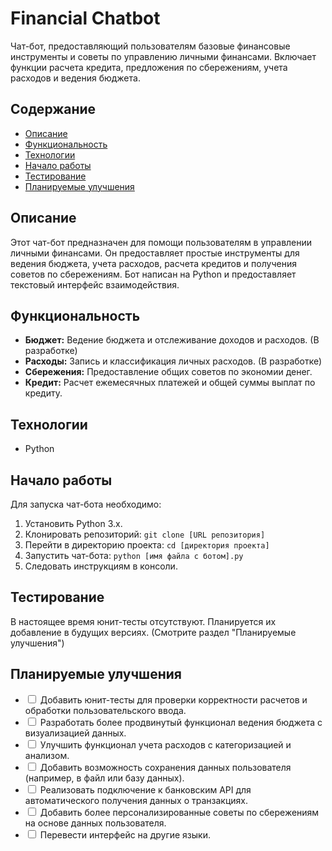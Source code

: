 # Financial Chatbot


<p>Чат-бот, предоставляющий пользователям базовые финансовые инструменты и советы по управлению личными финансами. Включает функции расчета кредита, предложения по сбережениям, учета расходов и ведения бюджета.</p>

<h2>Содержание</h2>
<ul>
        <li><a href="#описание">Описание</a></li>
        <li><a href="#функциональность">Функциональность</a></li>
        <li><a href="#технологии">Технологии</a></li>
        <li><a href="#начало-работы">Начало работы</a></li>
        <li><a href="#тестирование">Тестирование</a></li>
        <li><a href="#планируемые-улучшения">Планируемые улучшения</a></li>
</ul>

<h2 id="описание">Описание</h2>
<p>Этот чат-бот предназначен для помощи пользователям в управлении личными финансами. Он предоставляет простые инструменты для ведения бюджета, учета расходов, расчета кредитов и получения советов по сбережениям. Бот написан на Python и предоставляет текстовый интерфейс взаимодействия.</p>

<h2 id="функциональность">Функциональность</h2>
<ul>
        <li><b>Бюджет:</b> Ведение бюджета и отслеживание доходов и расходов. (В разработке)</li>
        <li><b>Расходы:</b> Запись и классификация личных расходов. (В разработке)</li>
        <li><b>Сбережения:</b> Предоставление общих советов по экономии денег.</li>
        <li><b>Кредит:</b> Расчет ежемесячных платежей и общей суммы выплат по кредиту.</li>
</ul>

<h2 id="технологии">Технологии</h2>
<ul>
        <li>Python</li>
</ul>

<h2 id="начало-работы">Начало работы</h2>
<p>Для запуска чат-бота необходимо:</p>
<ol>
        <li>Установить Python 3.x.</li>
        <li>Клонировать репозиторий: <code>git clone [URL репозитория]</code></li>
        <li>Перейти в директорию проекта: <code>cd [директория проекта]</code></li>
        <li>Запустить чат-бота: <code>python [имя файла с ботом].py</code></li>
        <li>Следовать инструкциям в консоли.</li>
</ol>

<h2 id="тестирование">Тестирование</h2>
<p>В настоящее время юнит-тесты отсутствуют. Планируется их добавление в будущих версиях. (Смотрите раздел "Планируемые улучшения")</p>

<h2 id="планируемые-улучшения">Планируемые улучшения</h2>
<ul>
        <li><input type="checkbox"> Добавить юнит-тесты для проверки корректности расчетов и обработки пользовательского ввода.</li>
        <li><input type="checkbox"> Разработать более продвинутый функционал ведения бюджета с визуализацией данных.</li>
        <li><input type="checkbox"> Улучшить функционал учета расходов с категоризацией и анализом.</li>
        <li><input type="checkbox"> Добавить возможность сохранения данных пользователя (например, в файл или базу данных).</li>
        <li><input type="checkbox"> Реализовать подключение к банковским API для автоматического получения данных о транзакциях.</li>
        <li><input type="checkbox"> Добавить более персонализированные советы по сбережениям на основе данных пользователя.</li>
        <li><input type="checkbox"> Перевести интерфейс на другие языки.</li>
</ul>

</body>
</html>
